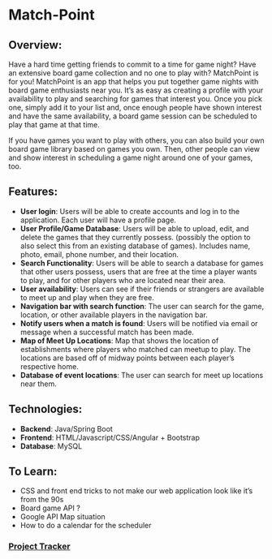 # Match-Point

## Overview: 

Have a hard time getting friends to commit to a time for game night? Have an extensive board game collection and no one to play with? MatchPoint is for you! MatchPoint is an app that helps you put together game nights with board game enthusiasts near you. It’s as easy as creating a profile with your availability to play and searching for games that interest you. Once you pick one, simply add it to your list and, once enough people have shown interest and have the same availability, a board game session can be scheduled to play that game at that time.  

If you have games you want to play with others, you can also build your own board game library based on games you own. Then, other people can view and show interest in scheduling a game night around one of your games, too.

## Features: 

- **User login**: Users will be able to create accounts and log in to the application. Each user will have a profile page.
- **User Profile/Game Database**: Users will be able to upload, edit, and delete the games that they currently possess. (possibly the option to also select this from an existing database of games). Includes name, photo, email, phone number, and their location.
- **Search Functionality**: Users will be able to search a database for games that other users possess, users that are free at the time a player wants to play, and for other players who are located near their area.
- **User availability**: Users can see if their friends or strangers are available to meet up and play when they are free.
- **Navigation bar with search function**: The user can search for the game, location, or other available players in the navigation bar. 
- **Notify users when a match is found**: Users will be notified via email or message when a successful match has been made.
- **Map of Meet Up Locations**: Map that shows the location of establishments where  players who matched can meetup to play.   The locations are based off of midway points between each player’s respective home.
- **Database of event locations**: The user can search for meet up locations near them.

## Technologies: 

- **Backend**: Java/Spring Boot 
- **Frontend**: HTML/Javascript/CSS/Angular + Bootstrap
- **Database**: MySQL

## To Learn: 

- CSS and front end tricks to not make our web application look like it’s from the 90s
- Board game API ?
- Google API Map situation
- How to do a calendar for the scheduler



### [Project Tracker](https://trello.com/invite/b/vhiulwT5/d8f996dfb2d9a79bc25ee1a6f27d3b0d/matchpoint)